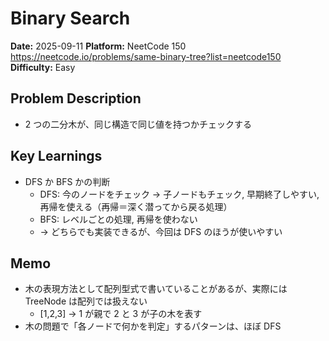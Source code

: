 # Binary Search

**Date:** 2025-09-11
**Platform:** NeetCode 150 https://neetcode.io/problems/same-binary-tree?list=neetcode150
**Difficulty:** Easy

## Problem Description

- 2 つの二分木が、同じ構造で同じ値を持つかチェックする

## Key Learnings

- DFS か BFS かの判断
  - DFS: 今のノードをチェック → 子ノードもチェック, 早期終了しやすい, 再帰を使える（再帰＝深く潜ってから戻る処理）
  - BFS: レベルごとの処理, 再帰を使わない
  - -> どちらでも実装できるが、今回は DFS のほうが使いやすい

## Memo

- 木の表現方法として配列型式で書いていることがあるが、実際には TreeNode は配列では扱えない
  - [1,2,3] -> 1 が親で 2 と 3 が子の木を表す
- 木の問題で「各ノードで何かを判定」するパターンは、ほぼ DFS
